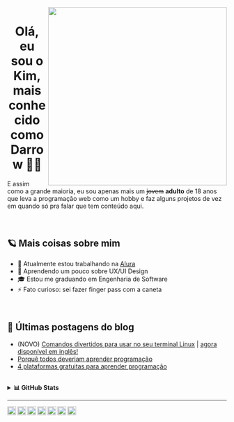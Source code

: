 <img align="right" src="https://github.com/darrow12/darrow12/blob/main/images/undraw_programming_2svr.svg" width="410"/>

<h1 align="center">Olá, eu sou o Kim, mais conhecido como Darrow 👋😎</h1>
E assim como a grande maioria, eu sou apenas mais um <strike>jovem</strike> <b>adulto</b> de 18 anos que leva a programação web como um hobby e faz alguns projetos de vez em quando só pra falar que tem conteúdo aqui.

<br />
<br />
<br />

## 🪐 Mais coisas sobre mim

- 🔭 Atualmente estou trabalhando na <a href="https://www.alura.com.br" target="_blank">Alura</a>
- 🌱 Aprendendo um pouco sobre UX/UI Design
- 🎓 Estou me graduando em Engenharia de Software
- ⚡ Fato curioso: sei fazer finger pass com a caneta

<br />

## 📕 Últimas postagens do blog
- (NOVO) [Comandos divertidos para usar no seu terminal Linux](https://medium.com/@darrow12/comandos-divertidos-para-usar-no-seu-terminal-linux-a6c481d9d1d7) | [agora disponível em inglês!](https://dev.to/darrow/fun-commands-to-use-in-your-linux-terminal-4igc) <img src="https://github.com/darrow12/Pop_OS-posInstall/blob/main/.github/us.png" height="12">
- <a href="https://medium.com/@darrow12/porqu%C3%AA-todos-deveriam-aprender-programa%C3%A7%C3%A3o-1880143b3c5">Porquê todos deveriam aprender programação</a>
- <a href="https://medium.com/@darrow12/4-plataformas-gratuitas-para-aprender-programa%C3%A7%C3%A3o-f49b61642a80">4 plataformas gratuitas para aprender programação</a>

<br />

<details>
  <summary><b>📊 GitHub Stats</b></summary>
  <br/>
  <a href="https://github.com/darrow12">
  <img height="180em" src="https://github-readme-streak-stats.herokuapp.com/?user=darrow12&theme=nord&hide_border=true"/>
    <img height="180em" src="https://github-readme-stats-eight-theta.vercel.app/api/top-langs/?username=darrow12&layout=compact&langs_count=8&theme=nord&hide_border=true"/>
  <img height="180em" src="https://github-readme-stats-eight-theta.vercel.app/api?username=darrow12&show_icons=true&theme=nord&include_all_commits=true&count_private=true&hide_border=true"/>
</a>
</details>

----

<a href="https://twitter.com/darrou12">
  <img align="left" alt="Darrow's Twitter" width="20px" src="https://simpleicons.now.sh/twitter/748FAC" />
</a>
<a href="https://linkedin.com/in/kimfreitas12">
  <img align="left" alt="Darrow's LinkedIn" width="20px" src="https://simpleicons.now.sh/linkedin/748FAC" />
</a>
<a href="https://dribbble.com/darrow">
  <img align="left" alt="Darrow's Dribbble" width="20px" src="https://simpleicons.now.sh/dribbble/748FAC" />
</a>
<a href="https://medium.com/@darrow12">
  <img align="left" alt="Darrow's Medium" width="20px" src="https://simpleicons.vercel.app/medium/748FAC" />
</a>
<a href="https://dev.to/darrow">
  <img align="left" alt="Darrow's Dev Community" width="20px" src="https://simpleicons.vercel.app/devdotto/748FAC" />
</a>
<a href="https://www.youtube.com/darrow1210">
  <img align="left" alt="Darrow's YouTube" width="20px" src="https://simpleicons.vercel.app/youtube/748FAC" />
</a>
<a href="https://codepen.io/darrow12">
  <img align="left" alt="Darrow's CodePen" width="20px" src="https://simpleicons.vercel.app/codepen/748FAC" />
</a>
